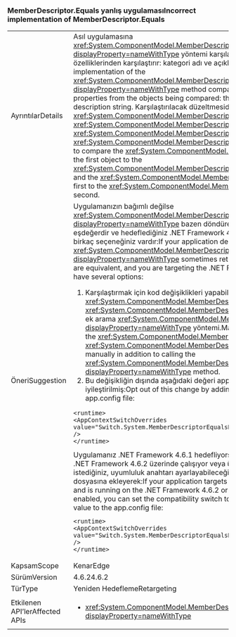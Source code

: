 ### <a name="incorrect-implementation-of-memberdescriptorequals"></a><span data-ttu-id="8d3ba-101">MemberDescriptor.Equals yanlış uygulaması</span><span class="sxs-lookup"><span data-stu-id="8d3ba-101">Incorrect implementation of MemberDescriptor.Equals</span></span>

|   |   |
|---|---|
|<span data-ttu-id="8d3ba-102">Ayrıntılar</span><span class="sxs-lookup"><span data-stu-id="8d3ba-102">Details</span></span>|<span data-ttu-id="8d3ba-103">Asıl uygulamasına <xref:System.ComponentModel.MemberDescriptor.Equals%2A?displayProperty=nameWithType> yöntemi karşılaştırılan nesneleri iki farklı dize özelliklerinden karşılaştırır: kategori adı ve açıklama dizesi.</span><span class="sxs-lookup"><span data-stu-id="8d3ba-103">The original implementation of the <xref:System.ComponentModel.MemberDescriptor.Equals%2A?displayProperty=nameWithType> method compares two different string properties from the objects being compared: the category name and the description string.</span></span> <span data-ttu-id="8d3ba-104">Karşılaştırılacak düzeltmesidir <xref:System.ComponentModel.MemberDescriptor.Category> ilk nesnenin <xref:System.ComponentModel.MemberDescriptor.Category> ikinci biri ve <xref:System.ComponentModel.MemberDescriptor.Description> ilk için <xref:System.ComponentModel.MemberDescriptor.Description> saniye.</span><span class="sxs-lookup"><span data-stu-id="8d3ba-104">The fix is to compare the <xref:System.ComponentModel.MemberDescriptor.Category> of the first object to the <xref:System.ComponentModel.MemberDescriptor.Category> of the second one, and the <xref:System.ComponentModel.MemberDescriptor.Description> of the first to the <xref:System.ComponentModel.MemberDescriptor.Description> of the second.</span></span>|
|<span data-ttu-id="8d3ba-105">Öneri</span><span class="sxs-lookup"><span data-stu-id="8d3ba-105">Suggestion</span></span>|<span data-ttu-id="8d3ba-106">Uygulamanızın bağımlı değilse <xref:System.ComponentModel.MemberDescriptor.Equals%2A?displayProperty=nameWithType> bazen döndüren <code>false</code> zaman tanımlayıcıları eşdeğerdir ve hedeflediğiniz .NET Framework 4.6.2 veya sonraki sürümlerde, birkaç seçeneğiniz vardır:</span><span class="sxs-lookup"><span data-stu-id="8d3ba-106">If your application depends on <xref:System.ComponentModel.MemberDescriptor.Equals%2A?displayProperty=nameWithType> sometimes returning <code>false</code> when descriptors are equivalent, and you are targeting the .NET Framework 4.6.2 or later, you have several options:</span></span><ol><li><span data-ttu-id="8d3ba-107">Karşılaştırmak için kod değişiklikleri yapabilir <xref:System.ComponentModel.MemberDescriptor.Category> ve <xref:System.ComponentModel.MemberDescriptor.Description> alanlara el ile ek arama <xref:System.ComponentModel.MemberDescriptor.Equals%2A?displayProperty=nameWithType> yöntemi.</span><span class="sxs-lookup"><span data-stu-id="8d3ba-107">Make code changes to compare the <xref:System.ComponentModel.MemberDescriptor.Category> and <xref:System.ComponentModel.MemberDescriptor.Description> fields manually in addition to calling the <xref:System.ComponentModel.MemberDescriptor.Equals%2A?displayProperty=nameWithType> method.</span></span></li><li><span data-ttu-id="8d3ba-108">Bu değişikliğin dışında aşağıdaki değeri app.config dosyasına ekleyerek iyileştirilmiş:</span><span class="sxs-lookup"><span data-stu-id="8d3ba-108">Opt out of this change by adding the following value to the app.config file:</span></span></li></ol><pre><code class="lang-xml">&lt;runtime&gt;&#13;&#10;&lt;AppContextSwitchOverrides value=&quot;Switch.System.MemberDescriptorEqualsReturnsFalseIfEquivalent=true&quot; /&gt;&#13;&#10;&lt;/runtime&gt;&#13;&#10;</code></pre><span data-ttu-id="8d3ba-109">Uygulamanız .NET Framework 4.6.1 hedefliyorsa veya önceki bir sürümü ve .NET Framework 4.6.2 üzerinde çalışıyor veya üzeri ve bu değişiklik etkin istediğiniz, uyumluluk anahtarı ayarlayabileceğiniz <code>false</code> şu değeri app.config dosyasına ekleyerek:</span><span class="sxs-lookup"><span data-stu-id="8d3ba-109">If your application targets .NET Framework 4.6.1 or earlier and is running on the .NET Framework 4.6.2 or later and you want this change enabled, you can set the compatibility switch to <code>false</code> by adding the following value to the app.config file:</span></span><pre><code class="lang-xml">&lt;runtime&gt;&#13;&#10;&lt;AppContextSwitchOverrides value=&quot;Switch.System.MemberDescriptorEqualsReturnsFalseIfEquivalent=false&quot; /&gt;&#13;&#10;&lt;/runtime&gt;&#13;&#10;</code></pre>|
|<span data-ttu-id="8d3ba-110">Kapsam</span><span class="sxs-lookup"><span data-stu-id="8d3ba-110">Scope</span></span>|<span data-ttu-id="8d3ba-111">Kenar</span><span class="sxs-lookup"><span data-stu-id="8d3ba-111">Edge</span></span>|
|<span data-ttu-id="8d3ba-112">Sürüm</span><span class="sxs-lookup"><span data-stu-id="8d3ba-112">Version</span></span>|<span data-ttu-id="8d3ba-113">4.6.2</span><span class="sxs-lookup"><span data-stu-id="8d3ba-113">4.6.2</span></span>|
|<span data-ttu-id="8d3ba-114">Tür</span><span class="sxs-lookup"><span data-stu-id="8d3ba-114">Type</span></span>|<span data-ttu-id="8d3ba-115">Yeniden Hedefleme</span><span class="sxs-lookup"><span data-stu-id="8d3ba-115">Retargeting</span></span>|
|<span data-ttu-id="8d3ba-116">Etkilenen API’ler</span><span class="sxs-lookup"><span data-stu-id="8d3ba-116">Affected APIs</span></span>|<ul><li><xref:System.ComponentModel.MemberDescriptor.Equals(System.Object)?displayProperty=nameWithType></li></ul>|

